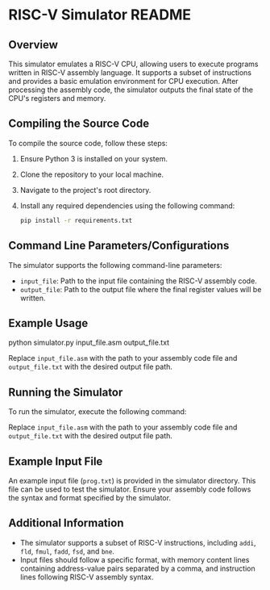 # RISC-V Simulator README

## Overview

This simulator emulates a RISC-V CPU, allowing users to execute programs written in RISC-V assembly language. It supports a subset of instructions and provides a basic emulation environment for CPU execution. After processing the assembly code, the simulator outputs the final state of the CPU's registers and memory.

## Compiling the Source Code

To compile the source code, follow these steps:

1. Ensure Python 3 is installed on your system.
2. Clone the repository to your local machine.
3. Navigate to the project's root directory.
4. Install any required dependencies using the following command:

   ```bash
   pip install -r requirements.txt
## Command Line Parameters/Configurations

The simulator supports the following command-line parameters:

- `input_file`: Path to the input file containing the RISC-V assembly code.
- `output_file`: Path to the output file where the final register values will be written.


## Example Usage

python simulator.py input_file.asm output_file.txt


Replace `input_file.asm` with the path to your assembly code file and `output_file.txt` with the desired output file path.

## Running the Simulator

To run the simulator, execute the following command:


Replace `input_file.asm` with the path to your assembly code file and `output_file.txt` with the desired output file path.

## Example Input File

An example input file (`prog.txt`) is provided in the simulator directory. This file can be used to test the simulator. Ensure your assembly code follows the syntax and format specified by the simulator.

## Additional Information

- The simulator supports a subset of RISC-V instructions, including `addi`, `fld`, `fmul`, `fadd`, `fsd`, and `bne`.
- Input files should follow a specific format, with memory content lines containing address-value pairs separated by a comma, and instruction lines following RISC-V assembly syntax.

